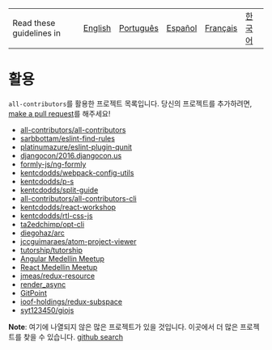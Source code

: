 <table>
    <tr>
        <!-- Do not translate this table -->
        <td> Read these guidelines in </td>
        <td><a href="/other/IMPLEMENTATIONS.md">English</a></td>
        <td><a href="/docs/pt-BR/other/IMPLEMENTATIONS.md">Português</a></td>
        <td><a href="/docs/es-ES/other/IMPLEMENTATIONS.md">Español</a></td>
        <td><a href="/docs/fr-FR/other/IMPLEMENTATIONS.md">Français</a></td>
        <td><a href="/docs/ko-KR/other/IMPLEMENTATIONS.md">한국어</a></td>
    </tr>
</table>

# 활용

`all-contributors`를 활용한 프로젝트 목록입니다.
당신의 프로젝트를 추가하려면, [make a pull request](../CONTRIBUTING.md)를 해주세요!

- [all-contributors/all-contributors](https://github.com/all-contributors/all-contributors)
- [sarbbottam/eslint-find-rules](https://github.com/sarbbottam/eslint-find-rules)
- [platinumazure/eslint-plugin-qunit](https://github.com/platinumazure/eslint-plugin-qunit)
- [djangocon/2016.djangocon.us](https://github.com/djangocon/2016.djangocon.us)
- [formly-js/ng-formly](https://github.com/formly-js/ng-formly)
- [kentcdodds/webpack-config-utils](https://github.com/kentcdodds/webpack-config-utils)
- [kentcdodds/p-s](https://github.com/kentcdodds/p-s)
- [kentcdodds/split-guide](https://github.com/kentcdodds/split-guide)
- [all-contributors/all-contributors-cli](https://github.com/all-contributors/all-contributors-cli)
- [kentcdodds/react-workshop](https://github.com/kentcdodds/react-workshop)
- [kentcdodds/rtl-css-js](https://github.com/kentcdodds/rtl-css-js)
- [ta2edchimp/opt-cli](https://github.com/ta2edchimp/opt-cli)
- [diegohaz/arc](https://github.com/diegohaz/arc)
- [jccguimaraes/atom-project-viewer](https://github.com/jccguimaraes/atom-project-viewer)
- [tutorship/tutorship](https://github.com/tutorship/tutorship)
- [Angular Medellin Meetup](https://github.com/angular-medellin/meetup)
- [React Medellin Meetup](https://github.com/react-medellin/meetup)
- [jmeas/redux-resource](https://github.com/jmeas/redux-resource)
- [render_async](https://github.com/renderedtext/render_async)
- [GitPoint](https://github.com/gitpoint/git-point)
- [ioof-holdings/redux-subspace](https://github.com/ioof-holdings/redux-subspace)
- [syt123450/giojs](https://github.com/syt123450/giojs)

**Note**: 여기에 나열되지 않은 많은 프로젝트가 있을 것입니다. 이곳에서 더 많은 프로젝트를 찾을 수 있습니다.
[github search](https://github.com/search?utf8=%E2%9C%93&q=.all-contributorsrc+in%3Apath&type=Code&ref=searchresults)
